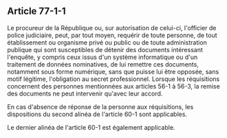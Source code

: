 Article 77-1-1
----
Le procureur de la République ou, sur autorisation de celui-ci, l'officier de
police judiciaire, peut, par tout moyen, requérir de toute personne, de tout
établissement ou organisme privé ou public ou de toute administration publique
qui sont susceptibles de détenir des documents intéressant l'enquête, y compris
ceux issus d'un système informatique ou d'un traitement de données nominatives,
de lui remettre ces documents, notamment sous forme numérique, sans que puisse
lui être opposée, sans motif légitime, l'obligation au secret professionnel.
Lorsque les réquisitions concernent des personnes mentionnées aux articles 56-1
à 56-3, la remise des documents ne peut intervenir qu'avec leur accord.

En cas d'absence de réponse de la personne aux réquisitions, les dispositions du
second alinéa de l'article 60-1 sont applicables.

Le dernier alinéa de l'article 60-1 est également applicable.
